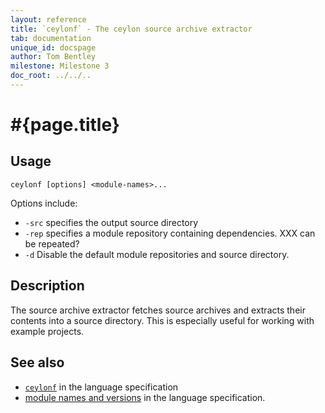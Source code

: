 ```yaml
---
layout: reference
title: `ceylonf` - The ceylon source archive extractor
tab: documentation
unique_id: docspage
author: Tom Bentley
milestone: Milestone 3
doc_root: ../../..
---
```


# #{page.title}

## Usage 

<!-- lang: none -->
    ceylonf [options] <module-names>...

Options include:

* `-src` specifies the output source directory
* `-rep` specifies a module repository containing dependencies. XXX can be repeated?
* `-d` Disable the default module repositories and source directory.


## Description

The source archive extractor fetches source archives and extracts 
their contents into a source directory. This is especially useful for working 
with example projects.

## See also

* [`ceylonf`](#{page.doc_root}/#{site.urls.spec_relative}#thesourcearchiveextractor) in the language specification
* [module names and versions](#{page.doc_root}/#{site.urls.spec_relative}#modulenamesandversionidentifiers) in the language specification.
